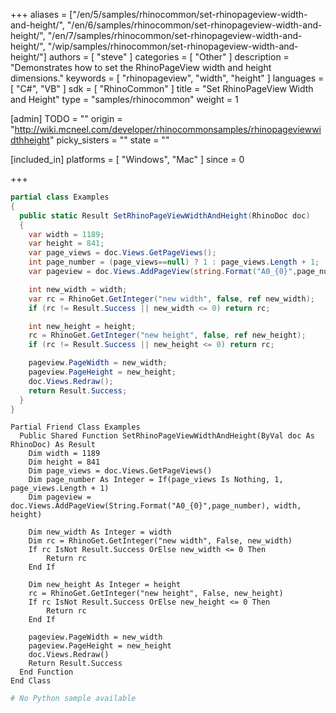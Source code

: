 +++
aliases = ["/en/5/samples/rhinocommon/set-rhinopageview-width-and-height/", "/en/6/samples/rhinocommon/set-rhinopageview-width-and-height/", "/en/7/samples/rhinocommon/set-rhinopageview-width-and-height/", "/wip/samples/rhinocommon/set-rhinopageview-width-and-height/"]
authors = [ "steve" ]
categories = [ "Other" ]
description = "Demonstrates how to set the RhinoPageView width and height dimensions."
keywords = [ "rhinopageview", "width", "height" ]
languages = [ "C#", "VB" ]
sdk = [ "RhinoCommon" ]
title = "Set RhinoPageView Width and Height"
type = "samples/rhinocommon"
weight = 1

[admin]
TODO = ""
origin = "http://wiki.mcneel.com/developer/rhinocommonsamples/rhinopageviewwidthheight"
picky_sisters = ""
state = ""

[included_in]
platforms = [ "Windows", "Mac" ]
since = 0

+++

<div class="codetab-content" id="cs">

```cs
partial class Examples
{
  public static Result SetRhinoPageViewWidthAndHeight(RhinoDoc doc)
  {
    var width = 1189;
    var height = 841;
    var page_views = doc.Views.GetPageViews();
    int page_number = (page_views==null) ? 1 : page_views.Length + 1;
    var pageview = doc.Views.AddPageView(string.Format("A0_{0}",page_number), width, height);

    int new_width = width;
    var rc = RhinoGet.GetInteger("new width", false, ref new_width);
    if (rc != Result.Success || new_width <= 0) return rc;

    int new_height = height;
    rc = RhinoGet.GetInteger("new height", false, ref new_height);
    if (rc != Result.Success || new_height <= 0) return rc;

    pageview.PageWidth = new_width;
    pageview.PageHeight = new_height;
    doc.Views.Redraw();
    return Result.Success;
  }
}
```

</div>


<div class="codetab-content" id="vb">

```vbnet
Partial Friend Class Examples
  Public Shared Function SetRhinoPageViewWidthAndHeight(ByVal doc As RhinoDoc) As Result
	Dim width = 1189
	Dim height = 841
	Dim page_views = doc.Views.GetPageViews()
	Dim page_number As Integer = If(page_views Is Nothing, 1, page_views.Length + 1)
	Dim pageview = doc.Views.AddPageView(String.Format("A0_{0}",page_number), width, height)

	Dim new_width As Integer = width
	Dim rc = RhinoGet.GetInteger("new width", False, new_width)
	If rc IsNot Result.Success OrElse new_width <= 0 Then
		Return rc
	End If

	Dim new_height As Integer = height
	rc = RhinoGet.GetInteger("new height", False, new_height)
	If rc IsNot Result.Success OrElse new_height <= 0 Then
		Return rc
	End If

	pageview.PageWidth = new_width
	pageview.PageHeight = new_height
	doc.Views.Redraw()
	Return Result.Success
  End Function
End Class
```

</div>


<div class="codetab-content" id="py">

```python
# No Python sample available
```

</div>
